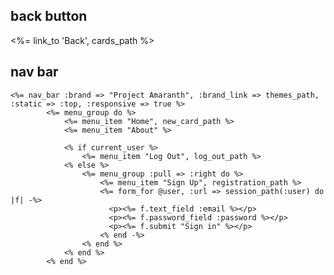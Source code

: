 




back button
------------------------------------------
<%= link_to 'Back', cards_path %>
	


nav bar 
------------------------------------------
	<%= nav_bar :brand => "Project Amaranth", :brand_link => themes_path,  :static => :top, :responsive => true %> 
			<%= menu_group do %> 
				<%= menu_item "Home", new_card_path %> 
				<%= menu_item "About" %>

				<% if current_user %>
        			<%= menu_item "Log Out", log_out_path %>
    			<% else %>
        			<%= menu_group :pull => :right do %>
			            <%= menu_item "Sign Up", registration_path %>
			            <%= form_for @user, :url => session_path(:user) do |f| -%>
			              <p><%= f.text_field :email %></p>
			              <p><%= f.password_field :password %></p>
			              <p><%= f.submit "Sign in" %></p>
			            <% end -%>
			        <% end %>
			    <% end %>
			<% end %>